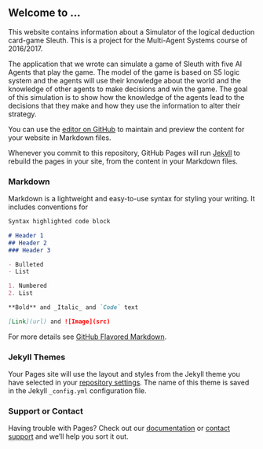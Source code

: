 ## Welcome to ...

This website contains information about a Simulator of the logical deduction card-game Sleuth. This is a project for the Multi-Agent Systems course of 2016/2017. 

The application that we wrote can simulate a game of Sleuth with five AI Agents that play the game. The model of the game is based on S5 logic system and the agents will use their knowledge about the world and the knowledge of other agents to make decisions and win the game. The goal of this simulation is to show how the knowledge of the agents lead to the decisions that they make and how they use the information to alter their strategy. 

You can use the [editor on GitHub](https://github.com/RichardElderman/Sleuth/edit/master/README.md) to maintain and preview the content for your website in Markdown files.

Whenever you commit to this repository, GitHub Pages will run [Jekyll](https://jekyllrb.com/) to rebuild the pages in your site, from the content in your Markdown files.

### Markdown

Markdown is a lightweight and easy-to-use syntax for styling your writing. It includes conventions for

```markdown
Syntax highlighted code block

# Header 1
## Header 2
### Header 3

- Bulleted
- List

1. Numbered
2. List

**Bold** and _Italic_ and `Code` text

[Link](url) and ![Image](src)
```

For more details see [GitHub Flavored Markdown](https://guides.github.com/features/mastering-markdown/).

### Jekyll Themes

Your Pages site will use the layout and styles from the Jekyll theme you have selected in your [repository settings](https://github.com/RichardElderman/Sleuth/settings). The name of this theme is saved in the Jekyll `_config.yml` configuration file.

### Support or Contact

Having trouble with Pages? Check out our [documentation](https://help.github.com/categories/github-pages-basics/) or [contact support](https://github.com/contact) and we’ll help you sort it out.
